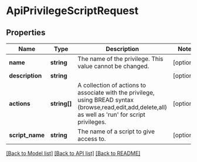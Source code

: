 # ApiPrivilegeScriptRequest

## Properties
Name | Type | Description | Notes
------------ | ------------- | ------------- | -------------
**name** | **string** | The name of the privilege.  This value cannot be changed. | [optional] 
**description** | **string** |  | [optional] 
**actions** | **string[]** | A collection of actions to associate with the privilege, using BREAD syntax (browse,read,edit,add,delete,all) as well as &#39;run&#39; for script privileges. | [optional] 
**script_name** | **string** | The name of a script to give access to. | [optional] 

[[Back to Model list]](../README.md#documentation-for-models) [[Back to API list]](../README.md#documentation-for-api-endpoints) [[Back to README]](../README.md)


